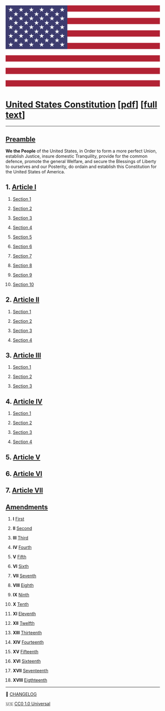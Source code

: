 ![](00_header/united-states-flag.png)

# [United States Constitution](https://en.wikipedia.org/wiki/Constitution_of_the_United_States#Original_frame) [[pdf](United%20States%20Constitution.pdf)] [[full text](United%20States%20Constitution.md)]

---

## [Preamble](https://en.wikipedia.org/wiki/Preamble_to_the_United_States_Constitution)

**We the People** of the United States, in Order to form a more perfect Union, establish Justice, insure domestic Tranquility, provide for the common defence, promote the general Welfare, and secure the Blessings of Liberty to ourselves and our Posterity, do ordain and establish this Constitution for the United States of America.

## 1. [Article I](01_article1/article1.md)

1. [Section 1](01_article1/article1.md#section-1)

2. [Section 2](01_article1/article1.md#section-2)

3. [Section 3](01_article1/article1.md#section-3)

4. [Section 4](01_article1/article1.md#section-4)

5. [Section 5](01_article1/article1.md#section-5)

6. [Section 6](01_article1/article1.md#section-6)

7. [Section 7](01_article1/article1.md#section-7)

8. [Section 8](01_article1/article1.md#section-8)

9. [Section 9](01_article1/article1.md#section-9)

10. [Section 10](01_article1/article1.md#section-10)

## 2. [Article II](02_article2/article2.md)

1. [Section 1](02_article2/article2.md#section-1)

2. [Section 2](02_article2/article2.md#section-2)

3. [Section 3](02_article2/article2.md#section-3)

4. [Section 4](02_article2/article2.md#section-4)

## 3. [Article III](03_article3/article3.md)

1. [Section 1](03_article3/article3.md#section-1)

2. [Section 2](03_article3/article3.md#section-2)

3. [Section 3](03_article3/article3.md#section-3)

## 4. [Article IV](04_article4/article4.md)

1. [Section 1](04_article4/article4.md#section-1)

2. [Section 2](04_article4/article4.md#section-2)

3. [Section 3](04_article4/article4.md#section-3)

4. [Section 4](04_article4/article4.md#section-4)

## 5. [Article V](05_article5/article5.md)

## 6. [Article VI](./06_article6/article6.md)

## 7. [Article VII](07_article7/article7.md)

## [Amendments](tmp/amendments.md)

1. **I** [First](08_amendments/amendment01.md)

2. **II** [Second](08_amendments/amendment02.md)

3. **III** [Third](08_amendments/amendment03.md)

4. **IV** [Fourth](08_amendments/amendment04.md)

5. **V** [Fifth](08_amendments/amendment05.md)

6. **VI** [Sixth](08_amendments/amendment06.md)

7. **VII** [Seventh](08_amendments/amendment07.md)

8. **VIII** [Eighth](08_amendments/amendment08.md)

9. **IX** [Ninth](08_amendments/amendment09.md)

10. **X** [Tenth](08_amendments/amendment10.md)

11. **XI** [Eleventh](08_amendments/amendment11.md)

12. **XII** [Twelfth](08_amendments/amendment12.md)

13. **XIII** [Thirteenth](08_amendments/amendment13.md)

14. **XIV** [Fourteenth](08_amendments/amendment14.md)

15. **XV** [Fifteenth](08_amendments/amendment15.md)

16. **XVI** [Sixteenth](08_amendments/amendment16.md)

17. **XVII** [Seventeenth](08_amendments/amendment17.md)

18. **XVIII** [Eigthteenth](08_amendments/amendment18.md)

---

📝 [CHANGELOG](CHANGELOG.md)

🇺🇸 [CC0 1.0 Universal](LICENSE)
